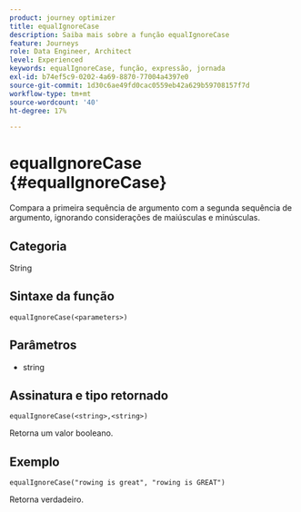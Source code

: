 ```yaml
---
product: journey optimizer
title: equalIgnoreCase
description: Saiba mais sobre a função equalIgnoreCase
feature: Journeys
role: Data Engineer, Architect
level: Experienced
keywords: equalIgnoreCase, função, expressão, jornada
exl-id: b74ef5c9-0202-4a69-8870-77004a4397e0
source-git-commit: 1d30c6ae49fd0cac0559eb42a629b59708157f7d
workflow-type: tm+mt
source-wordcount: '40'
ht-degree: 17%

---
```


# equalIgnoreCase {#equalIgnoreCase}

Compara a primeira sequência de argumento com a segunda sequência de argumento, ignorando considerações de maiúsculas e minúsculas.

## Categoria

String

## Sintaxe da função

`equalIgnoreCase(<parameters>)`

## Parâmetros

* string

## Assinatura e tipo retornado

`equalIgnoreCase(<string>,<string>)`

Retorna um valor booleano.

## Exemplo

`equalIgnoreCase("rowing is great", "rowing is GREAT")`

Retorna verdadeiro.
